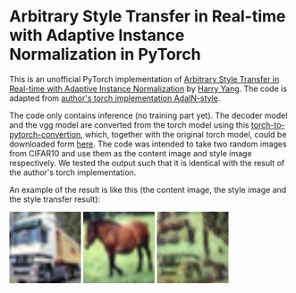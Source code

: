 # Arbitrary Style Transfer in Real-time with Adaptive Instance Normalization in PyTorch

This is an unofficial PyTorch implementation of [Arbitrary Style Transfer in Real-time with Adaptive Instance Normalization](https://arxiv.org/abs/1703.06868) by [Harry Yang](www.harryyang.org). The code is adapted from [author's torch implementation AdaIN-style](https://github.com/xunhuang1995/AdaIN-style). 

The code only contains inference (no training part yet). The decoder model and the vgg model are converted from the torch model using this [torch-to-pytorch-convertion](git@github.com:clcarwin/convert_torch_to_pytorch.git), which, together with the original torch model, could be downloaded form [here](https://drive.google.com/drive/folders/1_p0sCqLCxwZhDs-DnVnQmziQvFprbbzx?usp=sharing). The code was intended to take two random images from CIFAR10 and use them as the content image and style image respectively. We tested the output such that it is identical with the result of the author's torch implementation. 

An example of the result is like this (the content image, the style image and the style transfer result): 

![cifar10](imgs/outfile_1.jpg "The content image.")
![cifar10](imgs/outfile_7.jpg "The style image.")
![cifar10](imgs/outfile_1_stylized.jpg "The style-transferred image.")